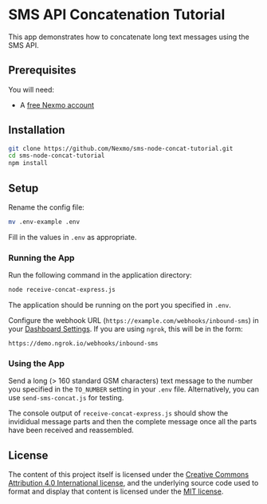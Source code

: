 # SMS API Concatenation Tutorial

This app demonstrates how to concatenate long text messages using the SMS API.

## Prerequisites

You will need:

* A [free Nexmo account](https://dashboard.nexmo.com/sign-up)

## Installation

```sh
git clone https://github.com/Nexmo/sms-node-concat-tutorial.git
cd sms-node-concat-tutorial
npm install
```

## Setup

Rename the config file:

```sh
mv .env-example .env
```

Fill in the values in `.env` as appropriate.

### Running the App

Run the following command in the application directory:

```sh
node receive-concat-express.js
```
The application should be running on the port you specified in `.env`.

Configure the webhook URL (`https://example.com/webhooks/inbound-sms`) in your [Dashboard Settings](https://dashboard.nexmo.com/settings/). If you are using `ngrok`, this will be in the form:

```
https://demo.ngrok.io/webhooks/inbound-sms
```

### Using the App

Send a long (> 160 standard GSM characters) text message to the number you specified in the `TO_NUMBER` setting in your `.env` file. Alternatively, you can use `send-sms-concat.js` for testing.

The console output of `receive-concat-express.js` should show the invididual message parts and then the complete message once all the parts have been received and reassembled.

## License

The content of this project itself is licensed under the [Creative Commons Attribution 4.0 International license](https://creativecommons.org/licenses/by/4.0/), and the underlying source code used to format and display that content is licensed under the [MIT license](https://www.nexmo.com/blog/2017/07/04/local-development-nexmo-ngrok-tunnel-dr/).
	

